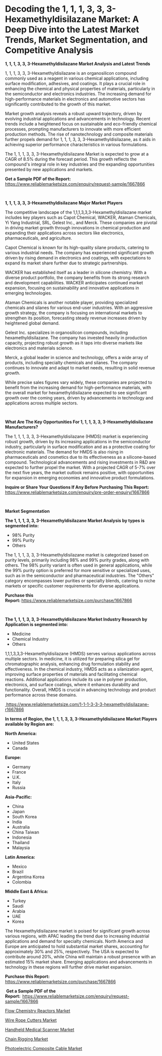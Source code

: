<p><h1>Decoding the 1, 1, 1, 3, 3, 3-Hexamethyldisilazane Market: A Deep Dive into the Latest Market Trends, Market Segmentation, and Competitive Analysis</h1></p><p><strong>1, 1, 1, 3, 3, 3-Hexamethyldisilazane Market Analysis and Latest Trends</strong></p>
<p><p>1, 1, 1, 3, 3, 3-Hexamethyldisilazane is an organosilicon compound commonly used as a reagent in various chemical applications, including surface modification, adhesives, and coatings. It plays a crucial role in enhancing the chemical and physical properties of materials, particularly in the semiconductor and electronics industries. The increasing demand for high-performance materials in electronics and automotive sectors has significantly contributed to the growth of this market.</p><p>Market growth analysis reveals a robust upward trajectory, driven by evolving industrial applications and advancements in technology. Recent trends include a heightened focus on sustainable and eco-friendly chemical processes, prompting manufacturers to innovate with more efficient production methods. The rise of nanotechnology and composite materials further propels demand for 1, 1, 1, 3, 3, 3-Hexamethyldisilazane, as it aids in achieving superior performance characteristics in various formulations.</p><p>The 1, 1, 1, 3, 3, 3-Hexamethyldisilazane Market is expected to grow at a CAGR of 8.5% during the forecast period. This growth reflects the compound's integral role in key industries and the expanding opportunities presented by new applications and markets.</p></p>
<p><strong>Get a Sample PDF of the Report:&nbsp;</strong> <a href="https://www.reliablemarketsize.com/enquiry/request-sample/1667866?utm_campaign=1173&utm_medium=2&utm_source=Github&utm_content=ia&utm_term=29092024&utm_id=1-1-1-3-3-3-hexamethyldisilazane">https://www.reliablemarketsize.com/enquiry/request-sample/1667866</a></p>
<p>&nbsp;</p>
<p><strong>1, 1, 1, 3, 3, 3-Hexamethyldisilazane Major Market Players</strong></p>
<p><p>The competitive landscape of the 1,1,1,3,3,3-Hexamethyldisilazane market includes key players such as Capot Chemical, WACKER, Ataman Chemicals, Yi Yang Industrial, SRL, Gelest Inc., and Merck. These companies are pivotal in driving market growth through innovations in chemical production and expanding their applications across sectors like electronics, pharmaceuticals, and agriculture.</p><p>Capot Chemical is known for its high-quality silane products, catering to various industrial needs. The company has experienced significant growth driven by rising demand in electronics and coatings, with expectations to expand its market share further due to strategic partnerships.</p><p>WACKER has established itself as a leader in silicone chemistry. With a diverse product portfolio, the company benefits from its strong research and development capabilities. WACKER anticipates continued market expansion, focusing on sustainability and innovative applications in emerging technologies.</p><p>Ataman Chemicals is another notable player, providing specialized chemicals and silanes for various end-user industries. With an aggressive growth strategy, the company is focusing on international markets to strengthen its position, forecasting steady revenue increases driven by heightened global demand.</p><p>Gelest Inc. specializes in organosilicon compounds, including hexamethyldisilazane. The company has invested heavily in production capacity, projecting robust growth as it taps into diverse markets like electronics and materials science.</p><p>Merck, a global leader in science and technology, offers a wide array of products, including specialty chemicals and silanes. The company continues to innovate and adapt to market needs, resulting in solid revenue growth.</p><p>While precise sales figures vary widely, these companies are projected to benefit from the increasing demand for high-performance materials, with the overall market for hexamethyldisilazane expected to see significant growth over the coming years, driven by advancements in technology and applications across multiple sectors.</p></p>
<p>&nbsp;</p>
<p><strong>What Are The Key Opportunities For 1, 1, 1, 3, 3, 3-Hexamethyldisilazane Manufacturers?</strong></p>
<p><p>The 1, 1, 1, 3, 3, 3-Hexamethyldisilazane (HMDS) market is experiencing robust growth, driven by its increasing applications in the semiconductor industry, particularly in surface modification and as a protective coating for electronic materials. The demand for HMDS is also rising in pharmaceuticals and cosmetics due to its effectiveness as a silicone-based compound. Technological advancements and rising investments in R&D are expected to further propel the market. With a projected CAGR of 5-7% over the next five years, the market outlook remains positive, with opportunities for expansion in emerging economies and innovative product formulations.</p></p>
<p><strong>Inquire or Share Your Questions If Any Before Purchasing This Report:</strong> <a href="https://www.reliablemarketsize.com/enquiry/pre-order-enquiry/1667866?utm_campaign=1173&utm_medium=2&utm_source=Github&utm_content=ia&utm_term=29092024&utm_id=1-1-1-3-3-3-hexamethyldisilazane">https://www.reliablemarketsize.com/enquiry/pre-order-enquiry/1667866</a></p>
<p>&nbsp;</p>
<p><strong>Market Segmentation</strong></p>
<p><strong>The 1, 1, 1, 3, 3, 3-Hexamethyldisilazane Market Analysis by types is segmented into:</strong></p>
<p><ul><li>98% Purity</li><li>99% Purity</li><li>Others</li></ul></p>
<p><p>The 1, 1, 1, 3, 3, 3-Hexamethyldisilazane market is categorized based on purity levels, primarily including 98% and 99% purity grades, along with others. The 98% purity variant is often used in general applications, while the 99% purity option is preferred for more sensitive or specialized uses, such as in the semiconductor and pharmaceutical industries. The "Others" category encompasses lower purities or specialty blends, catering to niche markets or specific customer requirements for diverse applications.</p></p>
<p><strong>Purchase this Report:&nbsp;</strong><a href="https://www.reliablemarketsize.com/purchase/1667866?utm_campaign=1173&utm_medium=2&utm_source=Github&utm_content=ia&utm_term=29092024&utm_id=1-1-1-3-3-3-hexamethyldisilazane">https://www.reliablemarketsize.com/purchase/1667866</a></p>
<p>&nbsp;</p>
<p><strong>The 1, 1, 1, 3, 3, 3-Hexamethyldisilazane Market Industry Research by Application is segmented into:</strong></p>
<p><ul><li>Medicine</li><li>Chemical Industry</li><li>Others</li></ul></p>
<p><p>1,1,1,3,3,3-Hexamethyldisilazane (HMDS) serves various applications across multiple sectors. In medicine, it is utilized for preparing silica gel for chromatographic analysis, enhancing drug formulation stability and effectiveness. In the chemical industry, HMDS acts as a silanization agent, improving surface properties of materials and facilitating chemical reactions. Additional applications include its use in polymer production, electronics, and surface coatings, where it enhances durability and functionality. Overall, HMDS is crucial in advancing technology and product performance across these domains.</p></p>
<p><a href="https://www.reliablemarketsize.com/1-1-1-3-3-3-hexamethyldisilazane-r1667866?utm_campaign=1173&utm_medium=2&utm_source=Github&utm_content=ia&utm_term=29092024&utm_id=1-1-1-3-3-3-hexamethyldisilazane">&nbsp;https://www.reliablemarketsize.com/1-1-1-3-3-3-hexamethyldisilazane-r1667866</a></p>
<p><strong>In terms of Region, the 1, 1, 1, 3, 3, 3-Hexamethyldisilazane Market Players available by Region are:</strong></p>
<p>
    <p> <strong> North America: </strong>
        <ul>
            <li>United States</li>
            <li>Canada</li>
        </ul>
        </p> 
    <p> <strong> Europe: </strong>
        <ul>
            <li>Germany</li>
            <li>France</li>
            <li>U.K.</li>
            <li>Italy</li>
            <li>Russia</li>
        </ul>
        </p> 
    <p> <strong> Asia-Pacific: </strong>
        <ul>
            <li>China</li>
            <li>Japan</li>
            <li>South Korea</li>
            <li>India</li>
            <li>Australia</li>
            <li>China Taiwan</li>
            <li>Indonesia</li>
            <li>Thailand</li>
            <li>Malaysia</li>
        </ul>
        </p> 
    <p> <strong> Latin America: </strong>
        <ul>
            <li>Mexico</li>
            <li>Brazil</li>
            <li>Argentina Korea</li>
            <li>Colombia</li>
        </ul>
        </p> 
    <p> <strong> Middle East & Africa: </strong>
        <ul>
            <li>Turkey</li>
            <li>Saudi</li>
            <li>Arabia</li>
            <li>UAE</li>
            <li>Korea</li>
        </ul>
    </p>
    </p>
<p><p>The Hexamethyldisilazane market is poised for significant growth across various regions, with APAC leading the trend due to increasing industrial applications and demand for specialty chemicals. North America and Europe are anticipated to hold substantial market shares, accounting for approximately 30% and 25%, respectively. The USA is expected to contribute around 20%, while China will maintain a robust presence with an estimated 15% market share. Emerging applications and advancements in technology in these regions will further drive market expansion.</p></p>
<p><strong>Purchase this Report: </strong><a href="https://www.reliablemarketsize.com/purchase/1667866?utm_campaign=1173&utm_medium=2&utm_source=Github&utm_content=ia&utm_term=29092024&utm_id=1-1-1-3-3-3-hexamethyldisilazane">https://www.reliablemarketsize.com/purchase/1667866</a></p>
<p>&nbsp;<strong>Get a Sample PDF of the Report:&nbsp;&nbsp;</strong><a href="https://www.reliablemarketsize.com/enquiry/request-sample/1667866?utm_campaign=1173&utm_medium=2&utm_source=Github&utm_content=ia&utm_term=29092024&utm_id=1-1-1-3-3-3-hexamethyldisilazane">https://www.reliablemarketsize.com/enquiry/request-sample/1667866</a></p>
<p><strong></strong></p>
<p><p><a href="https://www.linkedin.com/pulse/ghts-2024-2031-adaptive-researcher-x7jje?utm_campaign=1173&utm_medium=2&utm_source=Github&utm_content=ia&utm_term=29092024&utm_id=1-1-1-3-3-3-hexamethyldisilazane">Flow Chemistry Reactors Market</a></p><p><a href="https://www.linkedin.com/pulse/role-wire-rope-cutters-market-applications-industryelectrical-j1xfe?utm_campaign=1173&utm_medium=2&utm_source=Github&utm_content=ia&utm_term=29092024&utm_id=1-1-1-3-3-3-hexamethyldisilazane">Wire Rope Cutters Market</a></p><p><a href="https://issuu.com/reportprime-2/docs/handheld-medical-scanner-market-siz_bd9a31d1efe56e?utm_campaign=1173&utm_medium=2&utm_source=Github&utm_content=ia&utm_term=29092024&utm_id=1-1-1-3-3-3-hexamethyldisilazane">Handheld Medical Scanner Market</a></p><p><a href="https://www.linkedin.com/pulse/chain-rigging-market-global-regional-analysis-focus-region-itsye?utm_campaign=1173&utm_medium=2&utm_source=Github&utm_content=ia&utm_term=29092024&utm_id=1-1-1-3-3-3-hexamethyldisilazane">Chain Rigging Market</a></p><p><a href="https://issuu.com/reportprime-2/docs/photoelectric-composite-cable-marke_e99afbfad0bfbb?utm_campaign=1173&utm_medium=2&utm_source=Github&utm_content=ia&utm_term=29092024&utm_id=1-1-1-3-3-3-hexamethyldisilazane">Photoelectric Composite Cable Market</a></p></p>